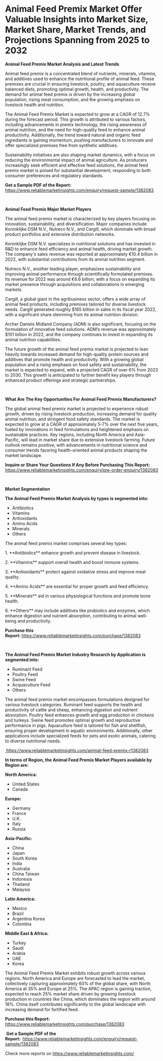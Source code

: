 <p><h1>Animal Feed Premix Market Offer Valuable Insights into Market Size, Market Share, Market Trends, and Projections Spanning from 2025 to 2032</h1></p><p><strong>Animal Feed Premix Market Analysis and Latest Trends</strong></p>
<p><p>Animal feed premix is a concentrated blend of nutrients, minerals, vitamins, and additives used to enhance the nutritional profile of animal feed. These premixes are crucial in ensuring livestock, poultry, and aquaculture receive balanced diets, promoting optimal growth, health, and productivity. The demand for animal feed premix is driven by the increasing global population, rising meat consumption, and the growing emphasis on livestock health and nutrition.</p><p>The Animal Feed Premix Market is expected to grow at a CAGR of 12.7% during the forecast period. This growth is attributed to various factors, including advancements in premix technology, the rising awareness of animal nutrition, and the need for high-quality feed to enhance animal productivity. Additionally, the trend toward natural and organic feed ingredients is gaining momentum, pushing manufacturers to innovate and offer specialized premixes free from synthetic additives.</p><p>Sustainability initiatives are also shaping market dynamics, with a focus on reducing the environmental impact of animal agriculture. As producers increasingly seek efficient and effective feed solutions, the animal feed premix market is poised for substantial development, responding to both consumer preferences and regulatory standards.</p></p>
<p><strong>Get a Sample PDF of the Report:&nbsp;</strong> <a href="https://www.reliablemarketinsights.com/enquiry/request-sample/1382083?utm_campaign=2010&utm_medium=2&utm_source=Github&utm_content=ia&utm_term=14022025&utm_id=animal-feed-premix">https://www.reliablemarketinsights.com/enquiry/request-sample/1382083</a></p>
<p>&nbsp;</p>
<p><strong>Animal Feed Premix Major Market Players</strong></p>
<p><p>The animal feed premix market is characterized by key players focusing on innovation, sustainability, and diversification. Major companies include Koninklijke DSM N.V., Nutreco N.V., and Cargill, which dominate with broad product portfolios and extensive distribution networks.</p><p>Koninklijke DSM N.V. specializes in nutritional solutions and has invested in R&D to enhance feed efficiency and animal health, driving market growth. The company's sales revenue was reported at approximately €10.4 billion in 2022, with substantial contributions from its animal nutrition segment.</p><p>Nutreco N.V., another leading player, emphasizes sustainability and improving animal performance through scientifically formulated premixes. Its revenue for 2022 was around €6.6 billion, with a focus on expanding its market presence through acquisitions and collaborations in emerging markets.</p><p>Cargill, a global giant in the agribusiness sector, offers a wide array of animal feed products, including premixes tailored for diverse livestock needs. Cargill generated roughly $165 billion in sales in its fiscal year 2022, with a significant share stemming from its animal nutrition division.</p><p>Archer Daniels Midland Company (ADM) is also significant, focusing on the formulation of innovative feed solutions. ADM’s revenue was approximately $101 billion in 2022, and the company continues to invest in expanding its animal nutrition capabilities.</p><p>The future growth of the animal feed premix market is projected to lean heavily towards increased demand for high-quality protein sources and additives that promote health and productivity. With a growing global population and a rising emphasis on food safety and sustainability, the market is expected to expand, with a projected CAGR of over 6% from 2023 to 2030. This growth is anticipated to further benefit key players through enhanced product offerings and strategic partnerships.</p></p>
<p>&nbsp;</p>
<p><strong>What Are The Key Opportunities For Animal Feed Premix Manufacturers?</strong></p>
<p><p>The global animal feed premix market is projected to experience robust growth, driven by rising livestock production, increasing demand for quality animal nutrition, and stringent food safety standards. The market is expected to grow at a CAGR of approximately 5-7% over the next five years, fueled by innovations in feed formulations and heightened emphasis on sustainable practices. Key regions, including North America and Asia-Pacific, will lead in market share due to extensive livestock farming. Future outlook remains positive, with advancements in nutritional science and consumer trends favoring health-oriented animal products shaping the market landscape.</p></p>
<p><strong>Inquire or Share Your Questions If Any Before Purchasing This Report:</strong> <a href="https://www.reliablemarketinsights.com/enquiry/pre-order-enquiry/1382083?utm_campaign=2010&utm_medium=2&utm_source=Github&utm_content=ia&utm_term=14022025&utm_id=animal-feed-premix">https://www.reliablemarketinsights.com/enquiry/pre-order-enquiry/1382083</a></p>
<p>&nbsp;</p>
<p><strong>Market Segmentation</strong></p>
<p><strong>The Animal Feed Premix Market Analysis by types is segmented into:</strong></p>
<p><ul><li>Antibiotics</li><li>Vitamins</li><li>Antioxidants</li><li>Amino Acids</li><li>Minerals</li><li>Others</li></ul></p>
<p><p>The animal feed premix market comprises several key types: </p><p>1. **Antibiotics** enhance growth and prevent disease in livestock.</p><p>2. **Vitamins** support overall health and boost immune systems.</p><p>3. **Antioxidants** protect against oxidative stress and improve meat quality.</p><p>4. **Amino Acids** are essential for proper growth and feed efficiency.</p><p>5. **Minerals** aid in various physiological functions and promote bone health.</p><p>6. **Others** may include additives like probiotics and enzymes, which enhance digestion and nutrient absorption, contributing to animal well-being and productivity.</p></p>
<p><strong>Purchase this Report:&nbsp;</strong><a href="https://www.reliablemarketinsights.com/purchase/1382083?utm_campaign=2010&utm_medium=2&utm_source=Github&utm_content=ia&utm_term=14022025&utm_id=animal-feed-premix">https://www.reliablemarketinsights.com/purchase/1382083</a></p>
<p>&nbsp;</p>
<p><strong>The Animal Feed Premix Market Industry Research by Application is segmented into:</strong></p>
<p><ul><li>Ruminant Feed</li><li>Poultry Feed</li><li>Swine Feed</li><li>Acquaculture Feed</li><li>Others</li></ul></p>
<p><p>The animal feed premix market encompasses formulations designed for various livestock categories. Ruminant feed supports the health and productivity of cattle and sheep, enhancing digestion and nutrient absorption. Poultry feed enhances growth and egg production in chickens and turkeys. Swine feed promotes optimal growth and reproductive performance in pigs. Aquaculture feed is tailored for fish and shellfish, ensuring proper development in aquatic environments. Additionally, other applications include specialized feeds for pets and exotic animals, catering to diverse nutritional needs.</p></p>
<p><a href="https://www.reliablemarketinsights.com/animal-feed-premix-r1382083?utm_campaign=2010&utm_medium=2&utm_source=Github&utm_content=ia&utm_term=14022025&utm_id=animal-feed-premix">&nbsp;https://www.reliablemarketinsights.com/animal-feed-premix-r1382083</a></p>
<p><strong>In terms of Region, the Animal Feed Premix Market Players available by Region are:</strong></p>
<p>
    <p> <strong> North America: </strong>
        <ul>
            <li>United States</li>
            <li>Canada</li>
        </ul>
        </p> 
    <p> <strong> Europe: </strong>
        <ul>
            <li>Germany</li>
            <li>France</li>
            <li>U.K.</li>
            <li>Italy</li>
            <li>Russia</li>
        </ul>
        </p> 
    <p> <strong> Asia-Pacific: </strong>
        <ul>
            <li>China</li>
            <li>Japan</li>
            <li>South Korea</li>
            <li>India</li>
            <li>Australia</li>
            <li>China Taiwan</li>
            <li>Indonesia</li>
            <li>Thailand</li>
            <li>Malaysia</li>
        </ul>
        </p> 
    <p> <strong> Latin America: </strong>
        <ul>
            <li>Mexico</li>
            <li>Brazil</li>
            <li>Argentina Korea</li>
            <li>Colombia</li>
        </ul>
        </p> 
    <p> <strong> Middle East & Africa: </strong>
        <ul>
            <li>Turkey</li>
            <li>Saudi</li>
            <li>Arabia</li>
            <li>UAE</li>
            <li>Korea</li>
        </ul>
    </p>
    </p>
<p><p>The Animal Feed Premix Market exhibits robust growth across various regions. North America and Europe are forecasted to lead the market, collectively capturing approximately 60% of the global share, with North America at 35% and Europe at 25%. The APAC region is gaining traction, expected to reach 25% market share driven by growing livestock production in countries like China, which dominates the region with around 18%. China itself contributes significantly to the global landscape with increasing demand for fortified feed.</p></p>
<p><strong>Purchase this Report: </strong><a href="https://www.reliablemarketinsights.com/purchase/1382083?utm_campaign=2010&utm_medium=2&utm_source=Github&utm_content=ia&utm_term=14022025&utm_id=animal-feed-premix">https://www.reliablemarketinsights.com/purchase/1382083</a></p>
<p>&nbsp;<strong>Get a Sample PDF of the Report:&nbsp;&nbsp;</strong><a href="https://www.reliablemarketinsights.com/enquiry/request-sample/1382083?utm_campaign=2010&utm_medium=2&utm_source=Github&utm_content=ia&utm_term=14022025&utm_id=animal-feed-premix">https://www.reliablemarketinsights.com/enquiry/request-sample/1382083</a></p>
<p><strong></strong></p>
<p>Check more reports on <a href="https://www.reliablemarketinsights.com/?utm_campaign=2010&utm_medium=2&utm_source=Github&utm_content=ia&utm_term=14022025&utm_id=animal-feed-premix">https://www.reliablemarketinsights.com/</a></p>